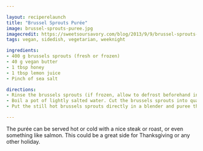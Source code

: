 ```yaml
---

layout: reciperelaunch
title: "Brussel Sprouts Purée"
image: brussel-sprouts-puree.jpg
imagecredit: https://sweetsoursavory.com/blog/2013/9/9/brussel-sprouts-pure
tags: vegan, sidedish, vegetarian, weeknight

ingredients:
- 400 g brussels sprouts (fresh or frozen)
- 40 g vegan butter
- 1 tbsp honey
- 1 tbsp lemon juice
- Pinch of sea salt

directions:
- Rinse the brussels sprouts (if frozen, allow to defrost beforehand in cold water). 
- Boil a pot of lightly salted water. Cut the brussels sprouts into quarters and blanch for about 2 minutes until they are tender, but not overcooked.
- Put the still hot brussels sprouts directly in a blender and puree them with cold butter, sea salt, pepper, honey and lemon juice.

---
```


The purée can be served hot or cold with a nice steak or roast, or even something like salmon. This could be a great side for Thanksgiving or any other holiday.